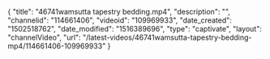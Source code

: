 {
    "title": "46741wamsutta tapestry bedding.mp4",
    "description": "",
    "channelid": "114661406",
    "videoid": "109969933",
    "date_created": "1502518762",
    "date_modified": "1516389696",
    "type": "captivate",
    "layout": "channelVideo",
    "url": "\/latest-videos\/46741wamsutta-tapestry-bedding-mp4\/114661406-109969933"
}